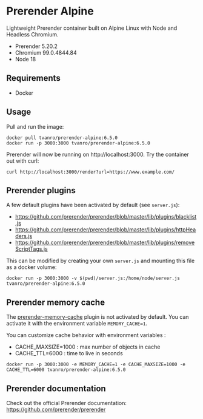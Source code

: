 # Prerender Alpine

Lightweight Prerender container built on Alpine Linux with Node and Headless Chromium.

- Prerender 5.20.2
- Chromium 99.0.4844.84
- Node 18

## Requirements

- Docker

## Usage

Pull and run the image:

```
docker pull tvanro/prerender-alpine:6.5.0
docker run -p 3000:3000 tvanro/prerender-alpine:6.5.0
```
Prerender will now be running on http://localhost:3000. Try the container out with curl:

```
curl http://localhost:3000/render?url=https://www.example.com/
```

## Prerender plugins

A few default plugins have been activated by default (see `server.js`):
- https://github.com/prerender/prerender/blob/master/lib/plugins/blacklist.js
- https://github.com/prerender/prerender/blob/master/lib/plugins/httpHeaders.js
- https://github.com/prerender/prerender/blob/master/lib/plugins/removeScriptTags.js

This can be modified by creating your own `server.js` and mounting this file as a docker volume:

```
docker run -p 3000:3000 -v $(pwd)/server.js:/home/node/server.js tvanro/prerender-alpine:6.5.0 
```

## Prerender memory cache

The [prerender-memory-cache](https://github.com/prerender/prerender-memory-cache) plugin is not activated by default.
You can activate it with the environment variable `MEMORY_CACHE=1`.

You can customize cache behavior with environment variables :
- CACHE_MAXSIZE=1000 : max number of objects in cache
- CACHE_TTL=6000 : time to live in seconds

```
docker run -p 3000:3000 -e MEMORY_CACHE=1 -e CACHE_MAXSIZE=1000 -e CACHE_TTL=6000 tvanro/prerender-alpine:6.5.0 
```

## Prerender documentation

Check out the official Prerender documentation: https://github.com/prerender/prerender
